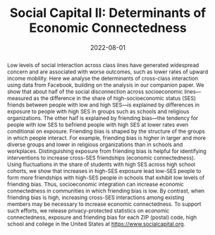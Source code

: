 ---
title: "Social Capital II: Determinants of Economic Connectedness"
collection: wps
link: "https://www.nature.com/articles/s41586-022-04997-3"
coauthors: "Raj Chetty, Matthew O. Jackson, Johannes Stroebel, Theresa Kuchler, Nathaniel Hendren, Robert Fluegge, Sara Gong, Federico Gonzalez, Armelle Grondin, Matthew Jacob, Martin Koenen, Eduardo Laguna-Muggenburg, Florian Mudekereza, Tom Rutter, Nicolaj Thor, Wilbur Townsend, Ruby Zhang, Mike Bailey, Pablo Barberá, Monica Bhole, and Nils Wernerfelt"
date: 2022-08-01
outcome: 'Nature, 608 (7921), 122-134. 2022.'
outcome_link: https://www.nature.com/articles/s41586-022-04997-3
press: <a href="https://www.nytimes.com/interactive/2022/08/01/upshot/rich-poor-friendships.html">New York Times (1)</a> | <a href="https://www.nytimes.com/2022/08/01/briefing/economic-ladder-rich-poor-americans.html">New York Times (2)</a> | <a href="https://www.washingtonpost.com/opinions/2022/08/07/harvard-chetty-research-facebook-friends-income/">Washington Post</a> | <a href="https://www.economist.com/graphic-detail/2022/08/01/a-new-study-shows-how-much-social-capital-matters">Economist</a> | <a href="https://www.npr.org/sections/money/2022/08/01/1114661467/why-the-american-dream-is-more-attainable-in-some-cities-than-others">NPR</a> | <a href="https://www.cbsnews.com/news/economic-mobility-poor-children-rich-friends-study-raj-chetty/">CBS</a> | <a href="https://www.axios.com/2022/08/02/friendships-poor-kids-wealthy-economic-mobility-us-facebook">Axios</a> | <a href="https://www.brookings.edu/blog/up-front/2022/08/02/7-key-takeaways-from-chettys-new-research-on-friendship-and-economic-mobility/">Brookings</a>
data: <a href="https://socialcapital.org/">Social Capital Atlas</a> | <a href="https://opportunityinsights.org/data/">Data</a> | <a href="https://opportunityinsights.org/wp-content/uploads/2022/08/social-capital_slides.pdf">Slides</a>
abstract: "Low levels of social interaction across class lines have generated widespread concern and are associated with worse outcomes, such as lower rates of upward income mobility. Here we analyse the determinants of cross-class interaction using data from Facebook, building on the analysis in our companion paper. We show that about half of the social disconnection across socioeconomic lines—measured as the difference in the share of high-socioeconomic status (SES) friends between people with low and high SES—is explained by differences in exposure to people with high SES in groups such as schools and religious organizations. The other half is explained by friending bias—the tendency for people with low SES to befriend people with high SES at lower rates even conditional on exposure. Friending bias is shaped by the structure of the groups in which people interact. For example, friending bias is higher in larger and more diverse groups and lower in religious organizations than in schools and workplaces. Distinguishing exposure from friending bias is helpful for identifying interventions to increase cross-SES friendships (economic connectedness). Using fluctuations in the share of students with high SES across high school cohorts, we show that increases in high-SES exposure lead low-SES people to form more friendships with high-SES people in schools that exhibit low levels of friending bias. Thus, socioeconomic integration can increase economic connectedness in communities in which friending bias is low. By contrast, when friending bias is high, increasing cross-SES interactions among existing members may be necessary to increase economic connectedness. To support such efforts, we release privacy-protected statistics on economic connectedness, exposure and friending bias for each ZIP (postal) code, high school and college in the United States at <a href=https://www.socialcapital.org>https://www.socialcapital.org</a>."
---